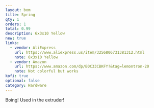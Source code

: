 ```yaml
---
layout: bom
title: Spring
qty: 1
orders: 1
total: 0.99
description: 6x3x10 Yellow
new: true
links:
  - vendor: AliExpress
    url: https://www.aliexpress.us/item/3256806731381312.html
    note: 6x3x10 Yellow
  - vendor: Amazon
    url: https://www.amazon.com/dp/B0C33CBKFY?&tag=lemontron-20
    note: Not colorful but works
kofi: true
optional: false
category: Hardware
---
```


Boing! Used in the extruder!